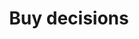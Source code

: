 ---
title: Buy decisions
description: Buy decisions
tags: ['timeline', 'listicle', 'business', 'company', 'stock', 'management team', 'customer experience', 'risk', 'financials']
image_extension: jpeg
---